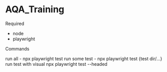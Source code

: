 # AQA_Training

Required

- node
- playwright

Commands

run all - npx playwright test
run some test - npx playwright test {test dir/...}
run test with visual npx playwright test --headed
